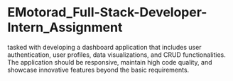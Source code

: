# EMotorad_Full-Stack-Developer-Intern_Assignment
tasked with developing a dashboard application that includes user authentication, user profiles, data visualizations, and CRUD functionalities. The application should be responsive, maintain high code quality, and showcase innovative features beyond the basic requirements.
